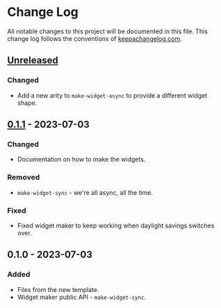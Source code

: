 # Change Log
All notable changes to this project will be documented in this file. This change log follows the conventions of [keepachangelog.com](http://keepachangelog.com/).

## [Unreleased]
### Changed
- Add a new arity to `make-widget-async` to provide a different widget shape.

## [0.1.1] - 2023-07-03
### Changed
- Documentation on how to make the widgets.

### Removed
- `make-widget-sync` - we're all async, all the time.

### Fixed
- Fixed widget maker to keep working when daylight savings switches over.

## 0.1.0 - 2023-07-03
### Added
- Files from the new template.
- Widget maker public API - `make-widget-sync`.

[Unreleased]: https://sourcehost.site/your-name/web-dev-clojure/compare/0.1.1...HEAD
[0.1.1]: https://sourcehost.site/your-name/web-dev-clojure/compare/0.1.0...0.1.1
